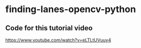 # finding-lanes-opencv-python
## Code for this tutorial video 
https://www.youtube.com/watch?v=eLTLtUVuuy4

